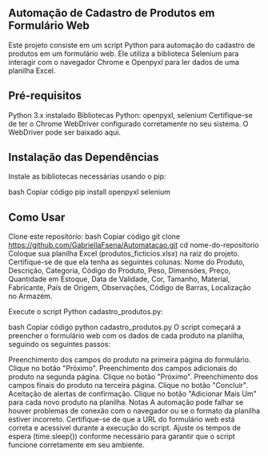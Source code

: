 ## Automação de Cadastro de Produtos em Formulário Web
Este projeto consiste em um script Python para automação do cadastro de produtos em um formulário web. Ele utiliza a biblioteca Selenium para interagir com o navegador Chrome e Openpyxl para ler dados de uma planilha Excel.

## Pré-requisitos
Python 3.x instalado
Bibliotecas Python: openpyxl, selenium
Certifique-se de ter o Chrome WebDriver configurado corretamente no seu sistema. O WebDriver pode ser baixado aqui.

## Instalação das Dependências
Instale as bibliotecas necessárias usando o pip:

bash
Copiar código
pip install openpyxl selenium
## Como Usar
Clone este repositório:
bash
Copiar código
git clone https://github.com/GabriellaFsena/Automatacao.git
cd nome-do-repositorio
Coloque sua planilha Excel (produtos_ficticios.xlsx) na raiz do projeto. Certifique-se de que ela tenha as seguintes colunas: Nome do Produto, Descrição, Categoria, Código do Produto, Peso, Dimensões, Preço, Quantidade em Estoque, Data de Validade, Cor, Tamanho, Material, Fabricante, País de Origem, Observações, Código de Barras, Localização no Armazém.

Execute o script Python cadastro_produtos.py:

bash
Copiar código
python cadastro_produtos.py
O script começará a preencher o formulário web com os dados de cada produto na planilha, seguindo os seguintes passos:

Preenchimento dos campos do produto na primeira página do formulário.
Clique no botão "Próximo".
Preenchimento dos campos adicionais do produto na segunda página.
Clique no botão "Próximo".
Preenchimento dos campos finais do produto na terceira página.
Clique no botão "Concluir".
Aceitação de alertas de confirmação.
Clique no botão "Adicionar Mais Um" para cada novo produto na planilha.
Notas
A automação pode falhar se houver problemas de conexão com o navegador ou se o formato da planilha estiver incorreto.
Certifique-se de que a URL do formulário web está correta e acessível durante a execução do script.
Ajuste os tempos de espera (time.sleep()) conforme necessário para garantir que o script funcione corretamente em seu ambiente.

